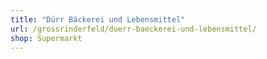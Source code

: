 ```yaml
---
title: "Dürr Bäckerei und Lebensmittel"
url: /grossrinderfeld/duerr-baeckerei-und-lebensmittel/
shop: Supermarkt
---
```

